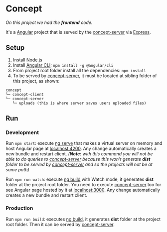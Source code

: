 # Concept

_On this project we had the **frontend** code._

It's a [Angular](https://angular.io/) project that is served by the [concept-server](https://github.com/giuliano-marinelli/concept-server) via [Express](https://expressjs.com).

## Setup

1. Install [Node.js](https://nodejs.org)
2. Install [Angular CLI](https://angular.io/cli): `npm install -g @angular/cli`
3. From project root folder install all the dependencies: `npm install`
4. To be served by [concept-server](https://github.com/giuliano-marinelli/concept-server), it must be located at sibling folder of this project, as shown:

```
concept
└─ concept-client
└─ concept-server
   └─ uploads (this is where server saves users uploaded files)
```

## Run

### Development

Run `npm start`: execute [ng serve](https://angular.io/cli/serve) that makes a virtual server on memory and host Angular page at [localhost:4200](http://localhost:4200). Any change automatically creates a new bundle and restart client. _(**Note:** with this command you will not be able to do queries to [concept-server](https://github.com/giuliano-marinelli/concept-server) because this won't generate **dist** folder to be served by [concept-server](https://github.com/giuliano-marinelli/concept-server) and so the projects will not be at same path)_

Run `npm run watch`: execute [ng build](https://angular.io/cli/build) with Watch mode, it generates **dist** folder at the project root folder. You need to execute [concept-server](https://github.com/giuliano-marinelli/concept-server) too for see Angular page hosted by it at [localhost:3000](http://localhost:3000). Any change automatically creates a new bundle and restart client.

### Production

Run `npm run build`: executes [ng build](https://angular.io/cli/build), it generates **dist** folder at the project root folder. Then it can be served by [concept-server](https://github.com/giuliano-marinelli/concept-server).

